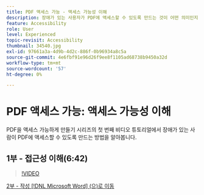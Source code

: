 ```yaml
---
title: PDF 액세스 가능 - 액세스 가능성 이해
description: 장애가 있는 사용자가 PDF에 액세스할 수 있도록 만드는 것이 어떤 의미인지 알아봅니다.
feature: Accessibility
role: User
level: Experienced
topic-revisit: Accessibility
thumbnail: 34540.jpg
exl-id: 97661a3a-4d9b-4d2c-886f-0b96934a8c5a
source-git-commit: 4e6fbf91e96d26f9ee8f1105ad68738b9450a32d
workflow-type: tm+mt
source-wordcount: '57'
ht-degree: 0%

---
```


# PDF 액세스 가능: 액세스 가능성 이해

PDF을 액세스 가능하게 만들기 시리즈의 첫 번째 비디오 튜토리얼에서 장애가 있는 사람이 PDF에 액세스할 수 있도록 만드는 방법을 알아봅니다.

## 1부 - 접근성 이해(6:42)

>[!VIDEO](https://video.tv.adobe.com/v/34540?quality=12&learn=on&hidetitle=true)

[2부 - 작성  [!DNL Microsoft Word] (으)로 이동](authoring-in-word.md)
